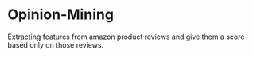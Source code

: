 # Opinion-Mining
Extracting features from amazon product reviews and give them a score based only on those reviews. 

